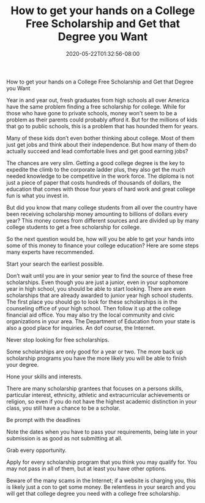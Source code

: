﻿---
title: "How to get your hands on a College Free Scholarship and Get that Degree you Want"
date: 2020-05-22T01:32:56-08:00
description: "College Scholarship Tips for Web Success"
featured_image: "/images/College Scholarship.jpg"
tags: ["College Scholarship"]
---

How to get your hands on a College Free Scholarship and Get that Degree you Want


Year in and year out, fresh graduates from high schools all over America have the same problem finding a free scholarship for college. While for those who have gone to private schools, money won't seem to be a problem as their parents could probably afford it. But for the millions of kids that go to public schools, this is a problem that has hounded them for years. 

Many of these kids don’t even bother thinking about college. Most of them just get jobs and think about their independence. But how many of them do actually succeed and lead comfortable lives and get good earning jobs? 

The chances are very slim. Getting a good college degree is the key to expedite the climb to the corporate ladder plus, they also get the much needed knowledge to be competitive in the work force. The diploma is not just a piece of paper that costs hundreds of thousands of dollars, the education that comes with those four years of hard work and great college fun is what you invest in.

But did you know that many college students from all over the country have been receiving scholarship money amounting to billions of dollars every year? This money comes from different sources and are divided up by many college students to get a free scholarship for college.

So the next question would be, how will you be able to get your hands into some of this money to finance your college education? Here are some steps many experts have recommended.

Start your search the earliest possible.

Don’t wait until you are in your senior year to find the source of these free scholarships. Even though you are just a junior, even in your sophomore year in high school, you should be able to start looking. There are even scholarships that are already awarded to junior year high school students. The first place you should go to look for these scholarships is in the counseling office of your high school. Then follow it up at the college financial aid office. You may also try the local community and civic organizations in your area. The Department of Education from your state is also a good place for inquiries. An dof course, the Internet.

Never stop looking for free scholarships.

Some scholarships are only good for a year or two. The more back up scholarship programs you have the more likely you will be able to finish your degree.

Hone your skills and interests.

There are many scholarship grantees that focuses on a persons skills, particular interest, ethnicity, athletic and extracurricular achievements or religion, so even if you do not have the highest academic distinction in your class, you still have a chance to be a scholar.

Be prompt with the deadlines

Note the dates when you have to pass your requirements, being late in your submission is as good as not submitting at all.

Grab every opportunity.

Apply for every scholarship program that you think you may qualify for. You may not pass in all of them, but at least you have other options. 

Beware of the many scams in the Internet; if a website is charging you, this is likely just a con to get some money. Be relentless in your search and you will get that college degree you need with a college free scholarship. 





